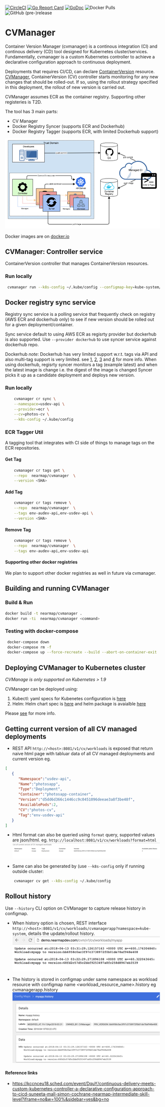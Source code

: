 [![CircleCI](https://circleci.com/gh/nearmap/cvmanager.svg?style=svg&circle-token=e635659d5d8190eb041cc92149262a5b75470fcd)](https://circleci.com/gh/nearmap/cvmanager)
[![Go Report Card](https://goreportcard.com/badge/github.com/nearmap/cvmanager)](https://goreportcard.com/report/github.com/nearmap/cvmanager)
[![GoDoc](https://godoc.org/github.com/nearmap/cvmanager?status.svg "GoDoc")](https://godoc.org/github.com/nearmap/cvmanager)
![Docker Pulls](https://img.shields.io/docker/pulls/nearmap/cvmanager.svg)
![GitHub (pre-)release](https://img.shields.io/github/release/nearmap/cvmanager/all.svg)


# CVManager
Container Version Manager (cvmanager) is a continous integration (CI) and continous delivery (CD) tool designed for Kubernetes cluster/services. Fundamentally, cvmanager is a custom Kubernetes controller to achieve a declarative configuration approach to continuous deployment. 

Deployments that requires CI/CD, can declare [ContainerVersion](k8s/cv-crd.yaml) resource. [CVManager](k8s/cvmanager.yaml), ContainerVersion (CV) controller starts monitoring for any new changes that should be rolled-out. If so, using the rollout strategy specified in this deployment, the rollout of new version is carried out.

CVManager assumes ECR as the container registry. Supporting other registeries is T2D.

The tool has 3 main parts:
- CV Manager
- Docker Registry Syncer (supports ECR and Dockerhub)
- Docker Registry Tagger (supports ECR, with limited Dockerhub support)

![architecture](cvm-architecture.png "CVM architecture")

Docker images are on [docker.io](https://hub.docker.com/r/nearmap/cvmanager/)

## CVManager: Controller service
ContainerVersion controller that manages ContainerVersion resources.

### Run locally
```sh
 cvmanager run --k8s-config ~/.kube/config --configmap-key=kube-system/cvmanager
```

## Docker registry sync service

Registry sync service is a polling service that frequently check on registry (AWS ECR and dockerhub only) to see if new version should be rolled out for a given deployment/container.

Sync service default to using AWS ECR as regisrty provider but dockerhub is also supported. Use ```--provider dockerhub``` to use syncer service against dockerhub repo.

Dockerhub *note*: 
Dockerhub has very limited support w.r.t. tags via API and also multi-tag support is very limited. see [1](https://github.com/kubernetes/kubernetes/issues/33664), [2](https://github.com/kubernetes/kubernetes/issues/11348), [3](https://github.com/docker/hub-feedback/issues/68) and [4](https://github.com/kubernetes/kubernetes/issues/1697) for more info.
When using dockerhub, regisrty syncer monitors a tag (example latest) and when the latest image is change i.e. the digest of the image is changed Syncer picks it up as a candidate deployment and deploys new version. 


### Run locally
```sh
    cvmanager cr sync \
    --namespace=usdev-api \
    --provider=ecr \
    --cv=photos-cv \
    --k8s-config ~/.kube/config
```


### ECR Tagger Util
A tagging tool that integrates with CI side of things to manage tags on the ECR repositories.

#### Get Tag
```sh
    cvmanager cr tags get \
    --repo  nearmap/cvmanager  \
    --version <SHA>
```

#### Add Tag
```sh
    cvmanager cr tags remove \
    --repo  nearmap/cvmanager  \
    --tags env-audev-api,env-usdev-api \
    --version <SHA>
```

#### Remove Tag
```sh
    cvmanager cr tags remove \
    --repo  nearmap/cvmanager  \
    --tags env-audev-api,env-usdev-api
```


#### Supporting other docker registries
We plan to support other docker registries as well in future via cvmanager. 


## Building and running CVManager

### Build & Run
```sh
docker build -t nearmap/cvmanager .
docker run -ti  nearmap/cvmanager <command>
```

### Testing with docker-compose
```sh
 docker-compose down
 docker-compose rm -f
 docker-compose up --force-recreate --build --abort-on-container-exit
```


## Deploying CVManager to Kubernetes cluster
*CVManage is only supported on Kubernetes > 1.9*

CVManager can be deployed using:

1. Kubectl: yaml specs for Kubenetes configuration is [here](kubectl/README.md)
2. Helm: Helm chart spec is [here](helm/cvmanager) and helm package is avaialble [here](https://raw.githubusercontent.com/nearmap/cvmanager/master/k8s/helm/cvmanager/cvmanager-0.1.0.tgz)

Please [see](k8s/README.md) for more info.


## Getting current version of all CV managed deployments 
- REST API ```http://<host>:8081/v1/cv/workloads``` is exposed that return naive html page with tabluar data of all CV managed deployments and current version
eg.
```json
[
   {
      "Namespace":"usdev-api",
      "Name":"photosapp",
      "Type":"Deployment",
      "Container":"photosapp-container",
      "Version":"d5dd6d366c1446cc9c0451096deeae3a8f3be48f",
      "AvailablePods":2,
      "CV":"photos-cv",
      "Tag":"env-usdev-api"
   }
]
```

- Html format can also be queried using ```format``` query, supported values are json/html. eg. ```http://localhost:8081/v1/cv/workloads?format=html```
![see example](workload_html.png "HTML example")

- Same can also be generated by (use ```--k8s-config``` only if running outside cluster:
```sh
    cvmanager cv get --k8s-config ~/.kube/config
```


## Rollout history
Use ```--history``` CLI option on CVManager to capture release history in configmap. 
- When history option is chosen, REST interface ```http://<host>:8081/v1/cv/workloads/cvmanagerapp?namespace=kube-system```, details the update/rollout history. 
![see example](release_history.png "Example")

- The history is stored in configmap under same namespace as workload resource with configmap name <workload_resource_name>.history eg cvmanagerapp.history
![see example](history_configmap.png "Example")



#### Reference links
- https://kccnceu18.sched.com/event/DquY/continuous-delivery-meets-custom-kubernetes-controller-a-declarative-configuration-approach-to-cicd-suneeta-mall-simon-cochrane-nearmap-intermediate-skill-level?iframe=no&w=100%&sidebar=yes&bg=no
